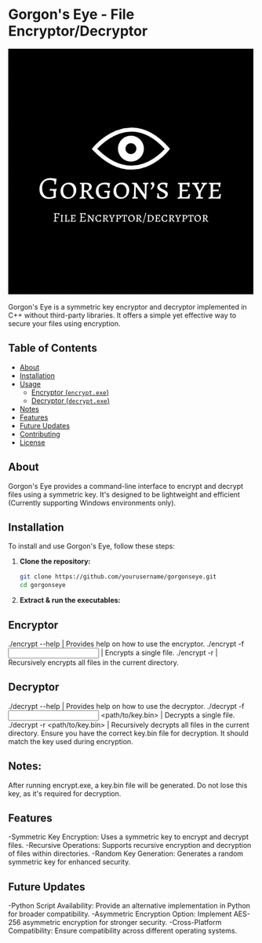 # Gorgon's Eye - File Encryptor/Decryptor

![Gorgon's Eye Logo](logo.PNG)

Gorgon's Eye is a symmetric key encryptor and decryptor implemented in C++ without third-party libraries. It offers a simple yet effective way to secure your files using encryption.

## Table of Contents

- [About](#about)
- [Installation](#installation)
- [Usage](#usage)
  - [Encryptor (`encrypt.exe`)](#Encryptor)
  - [Decryptor (`decrypt.exe`)](#Decryptor)
- [Notes](#notes)
- [Features](#features)
- [Future Updates](#future-updates)
- [Contributing](#contributing)
- [License](#license)

## About

Gorgon's Eye provides a command-line interface to encrypt and decrypt files using a symmetric key. It's designed to be lightweight and efficient (Currently supporting Windows environments only).

## Installation

To install and use Gorgon's Eye, follow these steps:

1. **Clone the repository:**

   ```bash
   git clone https://github.com/yourusername/gorgonseye.git
   cd gorgonseye

2. **Extract & run the executables:**

## Encryptor

./encrypt --help | Provides help on how to use the encryptor.
./encrypt -f <input file> | Encrypts a single file.
./encrypt -r | Recursively encrypts all files in the current directory.

## Decryptor

./decrypt --help | Provides help on how to use the decryptor.
./decrypt -f <input file> <path/to/key.bin> | Decrypts a single file.
./decrypt -r <path/to/key.bin> | Recursively decrypts all files in the current directory.
Ensure you have the correct key.bin file for decryption. It should match the key used during encryption.

## Notes:
After running encrypt.exe, a key.bin file will be generated. Do not lose this key, as it's required for decryption.

## Features
-Symmetric Key Encryption: Uses a symmetric key to encrypt and decrypt files.
-Recursive Operations: Supports recursive encryption and decryption of files within directories.
-Random Key Generation: Generates a random symmetric key for enhanced security.

## Future Updates
-Python Script Availability: Provide an alternative implementation in Python for broader compatibility.
-Asymmetric Encryption Option: Implement AES-256 asymmetric encryption for stronger security.
-Cross-Platform Compatibility: Ensure compatibility across different operating systems.
